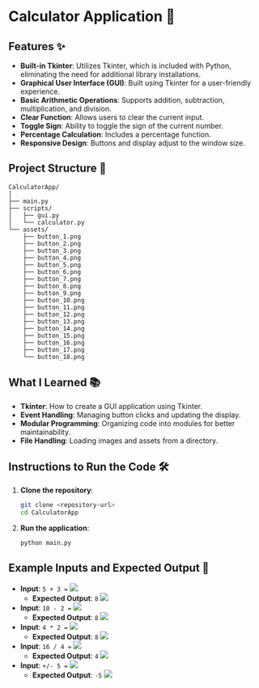# Calculator Application 📱

## Features ✨
- **Built-in Tkinter**: Utilizes Tkinter, which is included with Python, eliminating the need for additional library installations.
- **Graphical User Interface (GUI)**: Built using Tkinter for a user-friendly experience.
- **Basic Arithmetic Operations**: Supports addition, subtraction, multiplication, and division.
- **Clear Function**: Allows users to clear the current input.
- **Toggle Sign**: Ability to toggle the sign of the current number.
- **Percentage Calculation**: Includes a percentage function.
- **Responsive Design**: Buttons and display adjust to the window size.

## Project Structure 📁
```
CalculatorApp/
│
├── main.py
├── scripts/
│   ├── gui.py
│   └── calculator.py
└── assets/
    ├── button_1.png
    ├── button_2.png
    ├── button_3.png
    ├── button_4.png
    ├── button_5.png
    ├── button_6.png
    ├── button_7.png
    ├── button_8.png
    ├── button_9.png
    ├── button_10.png
    ├── button_11.png
    ├── button_12.png
    ├── button_13.png
    ├── button_14.png
    ├── button_15.png
    ├── button_16.png
    ├── button_17.png
    └── button_18.png
```

## What I Learned 📚
- **Tkinter**: How to create a GUI application using Tkinter.
- **Event Handling**: Managing button clicks and updating the display.
- **Modular Programming**: Organizing code into modules for better maintainability.
- **File Handling**: Loading images and assets from a directory.

## Instructions to Run the Code 🛠️
1. **Clone the repository**:
    ```sh
    git clone <repository-url>
    cd CalculatorApp
    ```
2. **Run the application**:
    ```sh
    python main.py
    ```

## Example Inputs and Expected Output 🧮
- **Input**: `5 + 3 =`
![](https://i.ibb.co/twMvqj12/python3-12-4df6-Ij4n-J8.png)
    - **Expected Output**: `8`
![](https://i.ibb.co/bgkKKNq3/python3-12-z0y-Rv-Zc-B2z.png)
- **Input**: `10 - 2 =`
![](https://i.ibb.co/JR3jbFKz/python3-12-GWhi20-Jt-V1.png)
    - **Expected Output**: `8`
![](https://i.ibb.co/bgkKKNq3/python3-12-z0y-Rv-Zc-B2z.png)
- **Input**: `4 * 2 =`
![](https://i.ibb.co/JR3jbFKz/python3-12-GWhi20-Jt-V1.png)
    - **Expected Output**: `8`
![](https://i.ibb.co/bgkKKNq3/python3-12-z0y-Rv-Zc-B2z.png)
- **Input**: `16 / 4 =`
![](https://i.ibb.co/F4CtzNBg/python3-12-FJEus-CKY1s.png)
    - **Expected Output**: `4`
![](https://i.ibb.co/hxBMPJsy/python3-12-we-NI1195-O6.png)
- **Input**: `+/- 5 =`
![](https://i.ibb.co/CpRJCm7D/python3-12-5x-XPu-N5-YMb.png)
    - **Expected Output**: `-5`
![](https://i.ibb.co/nMfVhz5R/python3-12-SRik-V9-Ep-B2.png)
